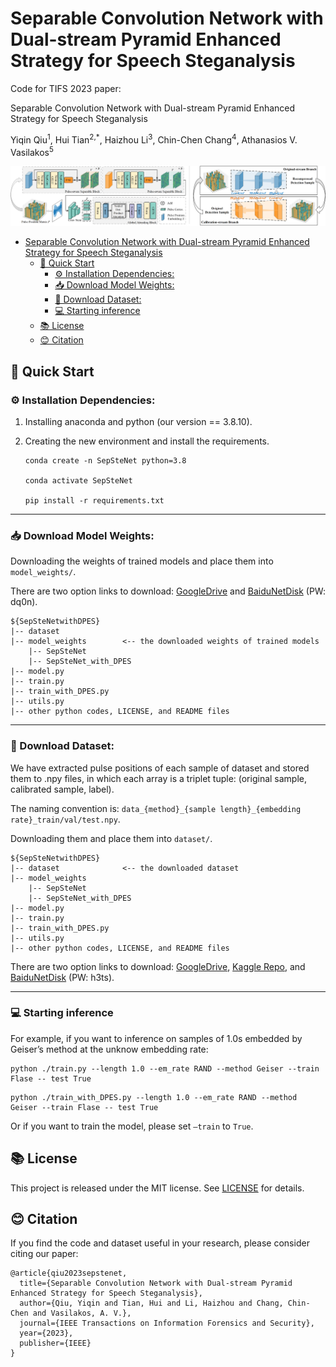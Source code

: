 #  Separable Convolution Network with Dual-stream Pyramid Enhanced Strategy for Speech Steganalysis
Code for TIFS 2023 paper:

Separable Convolution Network with Dual-stream Pyramid Enhanced Strategy for Speech Steganalysis

Yiqin Qiu<sup>1</sup>, Hui Tian<sup>2,*</sup>, Haizhou Li<sup>3</sup>, Chin-Chen Chang<sup>4</sup>, Athanasios V. Vasilakos<sup>5</sup>

![framework](./framework.png)

- [Separable Convolution Network with Dual-stream Pyramid Enhanced Strategy for Speech Steganalysis](#separable-convolution-network-with-dual-stream-pyramid-enhanced-strategy-for-speech-steganalysis)
  - [🏁 Quick Start](#-quick-start)
    - [⚙️ Installation Dependencies:](#️-installation-dependencies)
    - [📥 Download Model Weights:](#-download-model-weights)
    - [📩 Download Dataset:](#-download-dataset)
    - [💻 Starting inference](#-starting-inference)
  - [📚 License](#-license)
  - [😊 Citation](#-citation)


## 🏁 Quick Start

### ⚙️ Installation Dependencies:

1. Installing anaconda and python (our version == 3.8.10).

2. Creating the new environment and install the requirements.

   ```
   conda create -n SepSteNet python=3.8
   
   conda activate SepSteNet
   
   pip install -r requirements.txt
   ```

------

### 📥 Download Model Weights:

Downloading the weights of trained models and place them into `model_weights/`.

There are two option links to download: [GoogleDrive](https://drive.google.com/file/d/1nHUFkQneQuRT1W0q1mKkT9aqxdx8Qjki/view?usp=sharing) and [BaiduNetDisk](https://pan.baidu.com/s/10q35PD8VYU2wwZe3ugG8ig) (PW: dq0n).

```
${SepSteNetwithDPES}
|-- dataset
|-- model_weights        <-- the downloaded weights of trained models
	|-- SepSteNet
	|-- SepSteNet_with_DPES
|-- model.py
|-- train.py
|-- train_with_DPES.py
|-- utils.py
|-- other python codes, LICENSE, and README files
```

------

### 📩 Download Dataset:

We have extracted pulse positions of each sample of dataset and stored them to .npy files, in which each array is a triplet tuple: (original sample, calibrated sample, label).

The naming convention is: `data_{method}_{sample length}_{embedding rate}_train/val/test.npy`.

Downloading them and place them into `dataset/`.

```
${SepSteNetwithDPES}
|-- dataset              <-- the downloaded dataset
|-- model_weights
	|-- SepSteNet
	|-- SepSteNet_with_DPES
|-- model.py
|-- train.py
|-- train_with_DPES.py
|-- utils.py
|-- other python codes, LICENSE, and README files
```

There are two option links to download: [GoogleDrive](https://drive.google.com/file/d/14n9T5BVYC7f_8QUVNXB0m_hh-iutfQQg/view?usp=sharing), [Kaggle Repo](https://www.kaggle.com/datasets/barryxxz/sepstenetwithdpes), and [BaiduNetDisk](https://pan.baidu.com/s/1IqoVjrZwNXcxkm-KJL2uBQ) (PW: h3ts).

------

### 💻 Starting inference

For example, if you want to inference on samples of 1.0s embedded by Geiser’s method at the unknow embedding rate:

```
python ./train.py --length 1.0 --em_rate RAND --method Geiser --train Flase -- test True
```

```
python ./train_with_DPES.py --length 1.0 --em_rate RAND --method Geiser --train Flase -- test True
```

Or if you want to train the model, please set `–train` to `True`.

## 📚 License

This project is released under the MIT license. See [LICENSE](https://github.com/BarryxxZ/SepSteNetwithDPES/blob/main/LICENSE) for details.

## 😊 Citation

If you find the code and dataset useful in your research, please consider citing our paper:
```
@article{qiu2023sepstenet,
  title={Separable Convolution Network with Dual-stream Pyramid Enhanced Strategy for Speech Steganalysis},
  author={Qiu, Yiqin and Tian, Hui and Li, Haizhou and Chang, Chin-Chen and Vasilakos, A. V.},
  journal={IEEE Transactions on Information Forensics and Security},
  year={2023},
  publisher={IEEE}
}
```
